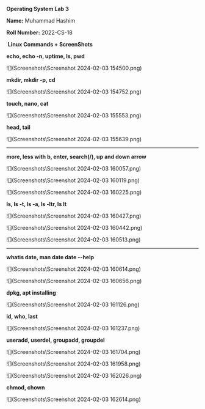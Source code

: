 **Operating System Lab 3**

**Name:**  Muhammad Hashim

**Roll Number:**  2022-CS-18



​                                                               **Linux Commands + ScreenShots**



**echo, echo -n, uptime, ls, pwd**

![](Screenshots\Screenshot 2024-02-03 154500.png)

**mkdir, mkdir -p, cd**

![](Screenshots\Screenshot 2024-02-03 154752.png)

**touch, nano, cat**

![](Screenshots\Screenshot 2024-02-03 155553.png)

**head, tail**

![](Screenshots\Screenshot 2024-02-03 155639.png)

****

**more, less with b, enter, search(/), up and down arrow**

![](Screenshots\Screenshot 2024-02-03 160057.png)

![](Screenshots\Screenshot 2024-02-03 160119.png)

![](Screenshots\Screenshot 2024-02-03 160225.png)

**ls, ls -t, ls -a, ls -ltr, ls lt**

![](Screenshots\Screenshot 2024-02-03 160427.png)

![](Screenshots\Screenshot 2024-02-03 160442.png)

![](Screenshots\Screenshot 2024-02-03 160513.png)

****

**whatis date, man date date --help**

![](Screenshots\Screenshot 2024-02-03 160614.png)

![](Screenshots\Screenshot 2024-02-03 160656.png)

**dpkg, apt installing**

![](Screenshots\Screenshot 2024-02-03 161126.png)

**id, who, last**

![](Screenshots\Screenshot 2024-02-03 161237.png)

**useradd, userdel, groupadd, groupdel**

![](Screenshots\Screenshot 2024-02-03 161704.png)

![](Screenshots\Screenshot 2024-02-03 161958.png)

![](Screenshots\Screenshot 2024-02-03 162026.png)

**chmod, chown**

![](Screenshots\Screenshot 2024-02-03 162614.png)
